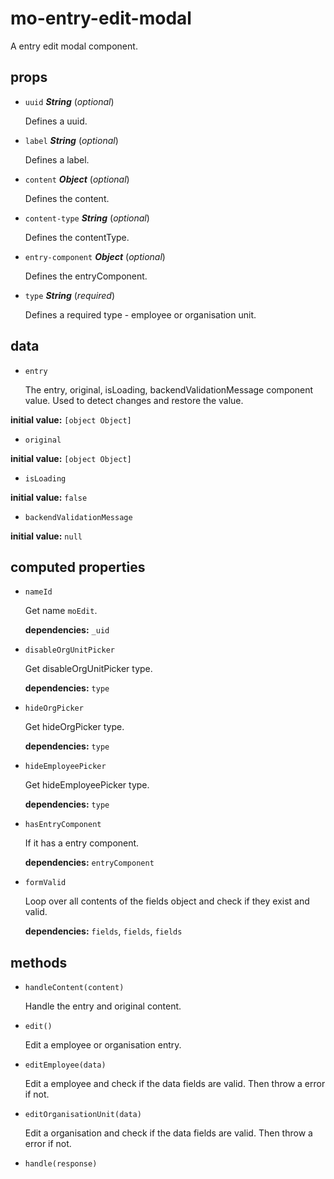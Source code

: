 # mo-entry-edit-modal 

A entry edit modal component. 

## props 

- `uuid` ***String*** (*optional*) 

  Defines a uuid. 

- `label` ***String*** (*optional*) 

  Defines a label. 

- `content` ***Object*** (*optional*) 

  Defines the content. 

- `content-type` ***String*** (*optional*) 

  Defines the contentType. 

- `entry-component` ***Object*** (*optional*) 

  Defines the entryComponent. 

- `type` ***String*** (*required*) 

  Defines a required type - employee or organisation unit. 

## data 

- `entry` 

  The entry, original, isLoading, backendValidationMessage component value.
  Used to detect changes and restore the value. 

**initial value:** `[object Object]` 

- `original` 

**initial value:** `[object Object]` 

- `isLoading` 

**initial value:** `false` 

- `backendValidationMessage` 

**initial value:** `null` 

## computed properties 

- `nameId` 

  Get name `moEdit`. 

   **dependencies:** `_uid` 

- `disableOrgUnitPicker` 

  Get disableOrgUnitPicker type. 

   **dependencies:** `type` 

- `hideOrgPicker` 

  Get hideOrgPicker type. 

   **dependencies:** `type` 

- `hideEmployeePicker` 

  Get hideEmployeePicker type. 

   **dependencies:** `type` 

- `hasEntryComponent` 

  If it has a entry component. 

   **dependencies:** `entryComponent` 

- `formValid` 

  Loop over all contents of the fields object and check if they exist and valid. 

   **dependencies:** `fields`, `fields`, `fields` 


## methods 

- `handleContent(content)` 

  Handle the entry and original content. 

- `edit()` 

  Edit a employee or organisation entry. 

- `editEmployee(data)` 

  Edit a employee and check if the data fields are valid.
  Then throw a error if not. 

- `editOrganisationUnit(data)` 

  Edit a organisation and check if the data fields are valid.
  Then throw a error if not. 

- `handle(response)` 

